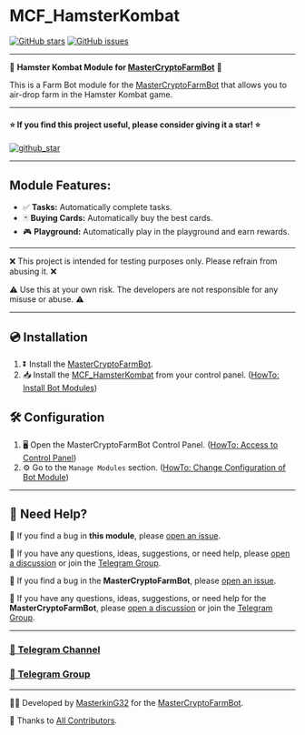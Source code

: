 # MCF_HamsterKombat

[![GitHub stars](https://img.shields.io/github/stars/masterking32/MCF_HamsterKombat.svg)](https://github.com/masterking32/MCF_HamsterKombat/stargazers)
[![GitHub issues](https://img.shields.io/github/issues/masterking32/MCF_HamsterKombat.svg)](https://github.com/masterking32/MCF_HamsterKombat/issues)

<hr>

🐹 **Hamster Kombat Module for [MasterCryptoFarmBot](https://github.com/masterking32/MasterCryptoFarmBot)** 🐹

This is a Farm Bot module for the [MasterCryptoFarmBot](https://github.com/masterking32/MasterCryptoFarmBot) that allows you to air-drop farm in the Hamster Kombat game.

---

#### ⭐ If you find this project useful, please consider giving it a star! ⭐

<a href="https://github.com/masterking32/MasterHamsterKombatBot/stargazers"><img align="center" src="https://raw.githubusercontent.com/masterking32/MasterCryptoFarmBot/refs/heads/main/web/public_html/images/github_star.png" alt="github_star" /></a>

---

## Module Features:

- ✅ **Tasks:** Automatically complete tasks.
- 🃏 **Buying Cards:** Automatically buy the best cards.
- 🎮 **Playground:** Automatically play in the playground and earn rewards.

---

❌ This project is intended for testing purposes only. Please refrain from abusing it. ❌

⚠️ Use this at your own risk. The developers are not responsible for any misuse or abuse. ⚠️

---

## 💿 Installation

1. ⏬ Install the [MasterCryptoFarmBot](https://github.com/masterking32/MasterCryptoFarmBot/wiki/Installation-Guide).
2. 📥 Install the [MCF_HamsterKombat](https://github.com/masterking32/MCF_HamsterKombat) from your control panel. ([HowTo: Install Bot Modules](https://github.com/masterking32/MasterCryptoFarmBot/wiki/HowTo:-Install-Bot-Modules))

## 🛠️ Configuration

1. 🖥️ Open the MasterCryptoFarmBot Control Panel. ([HowTo: Access to Control Panel](https://github.com/masterking32/MasterCryptoFarmBot/wiki/HowTo:-Access-to-Control-Panel))
2. ⚙️ Go to the `Manage Modules` section. ([HowTo: Change Configuration of Bot Module](https://github.com/masterking32/MasterCryptoFarmBot/wiki/HowTo:-Change-Configuration-of-Bot-Module))

---

## 🤔 Need Help?

🐛 If you find a bug in **this module**, please [open an issue](https://github.com/masterking32/MCF_HamsterKombat/issues).

💬 If you have any questions, ideas, suggestions, or need help, please [open a discussion](https://github.com/masterking32/MCF_HamsterKombat/discussions) or join the [Telegram Group](https://t.me/MasterCryptoFarmBotGroup).

🐞 If you find a bug in the **MasterCryptoFarmBot**, please [open an issue](https://github.com/masterking32/MasterCryptoFarmBot/issues).

📢 If you have any questions, ideas, suggestions, or need help for the **MasterCryptoFarmBot**, please [open a discussion](https://github.com/masterking32/MasterCryptoFarmBot/issues) or join the [Telegram Group](https://t.me/MasterCryptoFarmBotGroup).

---

### [📢 Telegram Channel](https://t.me/MasterCryptoFarmBot)

### [💬 Telegram Group](https://t.me/MasterCryptoFarmBotGroup)

---

👨‍💻 Developed by [MasterkinG32](https://github.com/masterking32) for the [MasterCryptoFarmBot](https://github.com/masterking32/MasterCryptoFarmBot).

🙏 Thanks to [All Contributors](https://github.com/masterking32/MCF_HamsterKombat/graphs/contributors).

